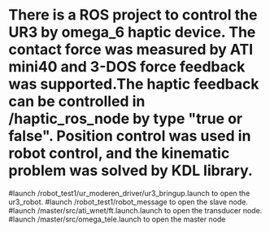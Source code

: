 
# There is a ROS project to control the UR3 by omega_6 haptic device. The contact force was measured by ATI mini40 and 3-DOS force feedback was supported.The haptic feedback can be controlled in /haptic_ros_node  by type "true or false". Position control was used in robot control, and the kinematic problem was solved by KDL library.
#launch /robot_test1/ur_moderen_driver/ur3_bringup.launch to open the ur3_robot. 
#launch /robot_test1/robot_message to open the slave node.
#launch /master/src/ati_wnet/ft.launch.launch to open the transducer node.
#launch /master/src/omega_tele.launch to open the master node
